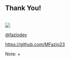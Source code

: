 ## Thank You!
<br />

<img src="img/kotlin-full-logo.png" />

<br />

<a href="https://twitter.com/faziodev">@faziodev</a>

<a href="https://github.com/MFazio23">https://github.com/MFazio23</a>

Note:
+